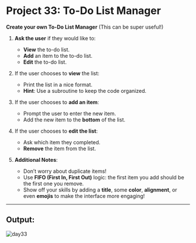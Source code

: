 # Project 33: To-Do List Manager

**Create your own To-Do List Manager** (This can be super useful!)

1. **Ask the user** if they would like to:
   - **View** the to-do list.
   - **Add** an item to the to-do list.
   - **Edit** the to-do list.

2. If the user chooses to **view** the list:
   - Print the list in a nice format.
   - **Hint**: Use a subroutine to keep the code organized.

3. If the user chooses to **add an item**:
   - Prompt the user to enter the new item.
   - Add the new item to the **bottom** of the list.

4. If the user chooses to **edit the list**:
   - Ask which item they completed.
   - **Remove** the item from the list.

5. **Additional Notes**:
   - Don’t worry about duplicate items!
   - Use **FIFO (First In, First Out)** logic: the first item you add should be the first one you remove.
   - Show off your skills by adding a **title**, some **color**, **alignment**, or even **emojis** to make the interface more engaging!


---

## Output:
![day33](https://github.com/user-attachments/assets/7a5fa122-139f-479c-84a9-0b075a2ce887)
